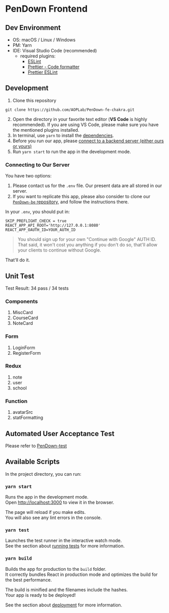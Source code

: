 # PenDown Frontend

## Dev Environment

- OS: macOS / Linux / Windows
- PM: Yarn
- IDE: Visual Studio Code (recommended)
  - required plugins:
    - [ESLint](https://marketplace.visualstudio.com/items?itemName=dbaeumer.vscode-eslint)
    - [Prettier - Code formatter](https://marketplace.visualstudio.com/items?itemName=esbenp.prettier-vscode)
    - [Prettier ESLint](https://marketplace.visualstudio.com/items?itemName=rvest.vs-code-prettier-eslint)

## Development

1. Clone this repository
  ```
  git clone https://github.com/AOPLab/PenDown-fe-chakra.git
  ```
2. Open the directory in your favorite text editor (**VS Code** is highly recommended). If you are using VS Code, please make sure you have the mentioned plugins installed.
4. In terminal, use `yarn` to install the [dependencies](package.json).
5. Before you run our app, please [connect to a backend server (either ours or yours)](#connecting-to-our-server)
6. Run `yarn start` to run the app in the development mode.

### Connecting to Our Server

You have two options:

1. Please contact us for the `.env` file. Our present data are all stored in our server.
2. If you want to replicate this app, please also consider to clone our [`PenDown-be` repository](https://github.com/AOPLab/PenDown-be.git), and follow the instructions there.

  In your `.env`, you should put in:

  ```
  SKIP_PREFLIGHT_CHECK = true
  REACT_APP_API_ROOT='http://127.0.0.1:8080'
  REACT_APP_OAUTH_ID=YOUR_AUTH_ID
  ```

  > You should sign up for your own "Continue with Google" AUTH ID. That said, it won't cost you anything if you don't do so, that'll allow your clients to continue without Google.

  That'll do it.

## Unit Test

Test Result: 34 pass / 34 tests

### Components
1. MiscCard
2. CourseCard
3. NoteCard

### Form
1. LoginForm
2. RegisterForm

### Redux
1. note
2. user
3. school

### Function
1. avatarSrc
2. statFormatting

## Automated User Acceptance Test

Please refer to [PenDown-test](https://github.com/AOPLab/PenDown-test)

## Available Scripts

In the project directory, you can run:

### `yarn start`

Runs the app in the development mode.<br />
Open [http://localhost:3000](http://localhost:3000) to view it in the browser.

The page will reload if you make edits.<br />
You will also see any lint errors in the console.

### `yarn test`

Launches the test runner in the interactive watch mode.<br />
See the section about [running tests](https://facebook.github.io/create-react-app/docs/running-tests) for more information.

### `yarn build`

Builds the app for production to the `build` folder.<br />
It correctly bundles React in production mode and optimizes the build for the best performance.

The build is minified and the filenames include the hashes.<br />
Your app is ready to be deployed!

See the section about [deployment](https://facebook.github.io/create-react-app/docs/deployment) for more information.
